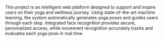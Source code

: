 This project is an intelligent web platform designed to support and inspire users on their yoga and wellness journey. Using state-of-the-art machine learning, the system automatically generates yoga poses and guides users through each step. 
Integrated face recognition provides secure, personalized access, while movement recognition accurately tracks and evaluates each yoga pose in real time.
